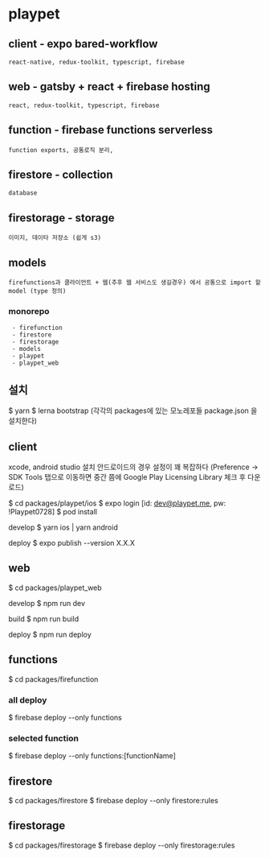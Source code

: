 
# playpet


## client - expo bared-workflow
	react-native, redux-toolkit, typescript, firebase

## web - gatsby + react + firebase hosting
	react, redux-toolkit, typescript, firebase
  
## function - firebase functions serverless
	function exports, 공통로직 분리, 

## firestore - collection
	database

## firestorage - storage
	이미지, 데이타 저장소 (쉽게 s3)

## models
	firefunctions과 클라이언트 + 웹(추후 웹 서비스도 생길경우) 에서 공통으로 import 할 model (type 정의)
  
  
### monorepo

	 - firefunction
	 - firestore
	 - firestorage
	 - models
	 - playpet
	 - playpet_web

## 설치

$ yarn
$ lerna bootstrap (각각의 packages에 있는 모노레포들 package.json 을 설치한다)


## client
xcode, android studio 설치
안드로이드의 경우 설정이 꽤 복잡하다 (Preference -> SDK Tools 탭으로 이동하면 중간 쯤에 Google Play Licensing Library 체크 후 다운로드)

$ cd packages/playpet/ios
$ expo login [id: dev@playpet.me, pw: !Playpet0728]
$ pod install


develop
$ yarn ios | yarn android

deploy
$ expo publish --version X.X.X

## web
$ cd packages/playpet_web

develop
$ npm run dev

build
$ npm run build

deploy
$ npm run deploy

## functions
$ cd packages/firefunction

### all deploy
$ firebase deploy --only functions

### selected function
$ firebase deploy --only functions:[functionName]

## firestore
$ cd packages/firestore
$ firebase deploy --only firestore:rules

## firestorage
$ cd packages/firestorage
$ firebase deploy --only firestorage:rules
